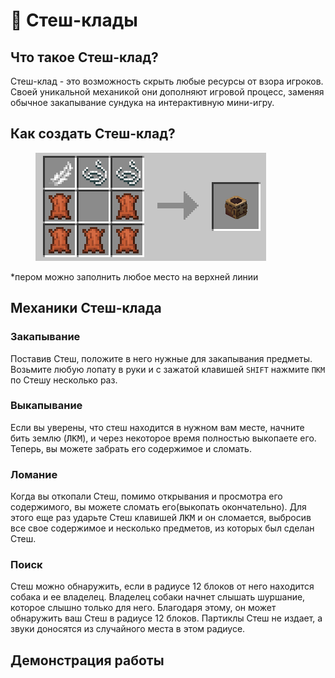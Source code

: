# 🏺 Стеш-клады

## Что такое Стеш-клад?

Стеш-клад - это возможность скрыть любые ресурсы от взора игроков. Своей уникальной механикой они дополняют игровой процесс, заменяя обычное закапывание сундука на интерактивную мини-игру.

## Как создать Стеш-клад?

<figure><img src="../../.gitbook/assets/image (39).png" alt=""><figcaption></figcaption></figure>

\*пером можно заполнить любое место на верхней линии

## Механики Стеш-клада

### Закапывание

Поставив Стеш, положите в него нужные для закапывания предметы. Возьмите любую лопату в руки и с зажатой клавишей `SHIFT` нажмите `ПКМ` по Стешу несколько раз.

### Выкапывание

Если вы уверены, что стеш находится в нужном вам месте, начните бить землю (<kbd>ЛКМ</kbd>), и через некоторое время полностью выкопаете его. Теперь, вы можете забрать его содержимое и сломать.

### Ломание

Когда вы откопали Стеш, помимо открывания и просмотра его содержимого, вы можете сломать его(выкопать окончательно). Для этого еще раз ударьте Стеш клавишей <kbd>ЛКМ</kbd> и он сломается, выбросив все свое содержимое и несколько предметов, из которых был сделан Стеш.

### Поиск

Стеш можно обнаружить, если в радиусе 12 блоков от него находится собака и ее владелец. Владелец собаки начнет слышать шуршание, которое слышно только для него. Благодаря этому, он может обнаружить ваш Стеш в радиусе 12 блоков. Партиклы Стеш не издает, а звуки доносятся из случайного места в этом радиусе.

## Демонстрация работы

<figure><img src="../../.gitbook/assets/2024-12-31 17-21-12 (online-video-cutter.com).gif" alt=""><figcaption></figcaption></figure>
